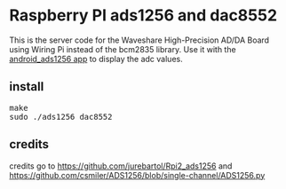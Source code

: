 # Raspberry PI ads1256 and dac8552
This is the server code for the Waveshare High-Precision AD/DA Board using Wiring Pi instead of the bcm2835 library. Use it with the [android_ads1256 app](../android_ads1256) to display the adc values.

## install
<pre>
make
sudo ./ads1256_dac8552
</pre>

## credits
credits go to https://github.com/jurebartol/Rpi2_ads1256 and https://github.com/csmiler/ADS1256/blob/single-channel/ADS1256.py
